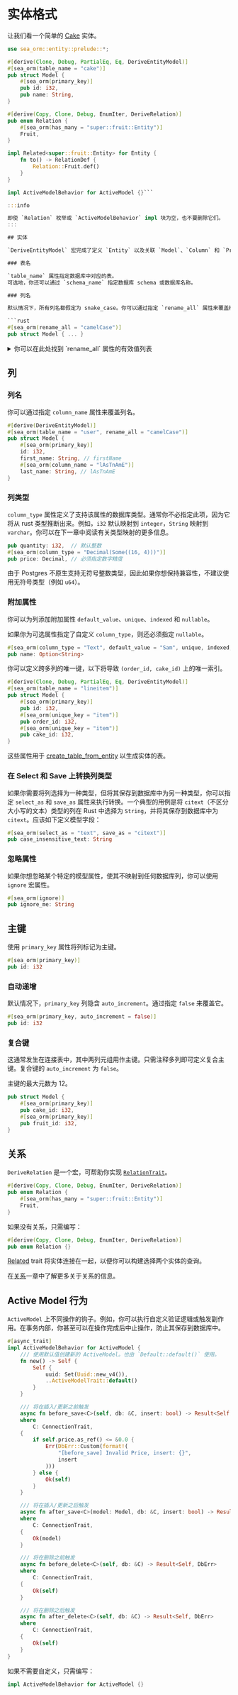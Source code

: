 # 实体格式

让我们看一个简单的 [Cake](https://github.com/SeaQL/sea-orm/blob/master/src/tests_cfg/cake.rs) 实体。

```rust
use sea_orm::entity::prelude::*;

#[derive(Clone, Debug, PartialEq, Eq, DeriveEntityModel)]
#[sea_orm(table_name = "cake")]
pub struct Model {
    #[sea_orm(primary_key)]
    pub id: i32,
    pub name: String,
}

#[derive(Copy, Clone, Debug, EnumIter, DeriveRelation)]
pub enum Relation {
    #[sea_orm(has_many = "super::fruit::Entity")]
    Fruit,
}

impl Related<super::fruit::Entity> for Entity {
    fn to() -> RelationDef {
        Relation::Fruit.def()
    }
}

impl ActiveModelBehavior for ActiveModel {}```

:::info

即使 `Relation` 枚举或 `ActiveModelBehavior` impl 块为空，也不要删除它们。
:::

## 实体

`DeriveEntityModel` 宏完成了定义 `Entity` 以及关联 `Model`、`Column` 和 `PrimaryKey` 的所有繁重工作。

### 表名

`table_name` 属性指定数据库中对应的表。
可选地，你还可以通过 `schema_name` 指定数据库 schema 或数据库名称。

### 列名

默认情况下，所有列名都假定为 snake_case。你可以通过指定 `rename_all` 属性来覆盖模型中所有列的此行为。

```rust
#[sea_orm(rename_all = "camelCase")]
pub struct Model { ... }
```

<details>
    <summary>你可以在此处找到 `rename_all` 属性的有效值列表</summary>

- camelCase
- kebab-case
- mixed_case
- SCREAMING_SNAKE_CASE
- snake_case
- title_case
- UPPERCASE
- lowercase
- SCREAMING-KEBAB-CASE
- PascalCase

</details>

## 列

### 列名

你可以通过指定 `column_name` 属性来覆盖列名。

```rust
#[derive(DeriveEntityModel)]
#[sea_orm(table_name = "user", rename_all = "camelCase")]
pub struct Model {
    #[sea_orm(primary_key)]
    id: i32,
    first_name: String, // firstName
    #[sea_orm(column_name = "lAsTnAmE")]
    last_name: String, // lAsTnAmE
}
```

### 列类型

`column_type` 属性定义了支持该属性的数据库类型。通常你不必指定此项，因为它将从 rust 类型推断出来。例如，`i32` 默认映射到 `integer`，`String` 映射到 `varchar`。你可以在下一章中阅读有关类型映射的更多信息。

```rust
pub quantity: i32,  // 默认整数
#[sea_orm(column_type = "Decimal(Some((16, 4)))")]
pub price: Decimal, // 必须指定数字精度
```

由于 Postgres 不原生支持无符号整数类型，因此如果你想保持兼容性，不建议使用无符号类型（例如 `u64`）。

### 附加属性

你可以为列添加附加属性 `default_value`、`unique`、`indexed` 和 `nullable`。

如果你为可选属性指定了自定义 `column_type`，则还必须指定 `nullable`。

```rust
#[sea_orm(column_type = "Text", default_value = "Sam", unique, indexed, nullable)]
pub name: Option<String>
```

你可以定义跨多列的唯一键，以下将导致 `(order_id, cake_id)` 上的唯一索引。

```rust
#[derive(Clone, Debug, PartialEq, Eq, DeriveEntityModel)]
#[sea_orm(table_name = "lineitem")]
pub struct Model {
    #[sea_orm(primary_key)]
    pub id: i32,
    #[sea_orm(unique_key = "item")]
    pub order_id: i32,
    #[sea_orm(unique_key = "item")]
    pub cake_id: i32,
}
```

这些属性用于 [create_table_from_entity](https://docs.rs/sea-orm/latest/sea_orm/schema/struct.Schema.html#method.create_table_from_entity) 以生成实体的表。

### 在 Select 和 Save 上转换列类型

如果你需要将列选择为一种类型，但将其保存到数据库中为另一种类型，你可以指定 `select_as` 和 `save_as` 属性来执行转换。一个典型的用例是将 `citext`（不区分大小写的文本）类型的列在 Rust 中选择为 `String`，并将其保存到数据库中为 `citext`。应该如下定义模型字段：

```rust
#[sea_orm(select_as = "text", save_as = "citext")]
pub case_insensitive_text: String
```

### 忽略属性

如果你想忽略某个特定的模型属性，使其不映射到任何数据库列，你可以使用 `ignore` 宏属性。

```rust
#[sea_orm(ignore)]
pub ignore_me: String
```

## 主键

使用 `primary_key` 属性将列标记为主键。

```rust
#[sea_orm(primary_key)]
pub id: i32
```

### 自动递增

默认情况下，`primary_key` 列隐含 `auto_increment`。通过指定 `false` 来覆盖它。

```rust
#[sea_orm(primary_key, auto_increment = false)]
pub id: i32
```

### 复合键

这通常发生在连接表中，其中两列元组用作主键。只需注释多列即可定义复合主键。复合键的 `auto_increment` 为 `false`。

主键的最大元数为 12。

```rust
pub struct Model {
    #[sea_orm(primary_key)]
    pub cake_id: i32,
    #[sea_orm(primary_key)]
    pub fruit_id: i32,
}
```

## 关系

`DeriveRelation` 是一个宏，可帮助你实现 [`RelationTrait`](https://docs.rs/sea-orm/*/sea_orm/entity/trait.RelationTrait.html)。

```rust
#[derive(Copy, Clone, Debug, EnumIter, DeriveRelation)]
pub enum Relation {
    #[sea_orm(has_many = "super::fruit::Entity")]
    Fruit,
}
```

如果没有关系，只需编写：

```rust
#[derive(Copy, Clone, Debug, EnumIter, DeriveRelation)]
pub enum Relation {}
```

[Related](https://docs.rs/sea-orm/*/sea_orm/entity/trait.Related.html) trait 将实体连接在一起，以便你可以构建选择两个实体的查询。

在[关系](06-relation/01-one-to-one.md)一章中了解更多关于关系的信息。

## Active Model 行为

`ActiveModel` 上不同操作的钩子。例如，你可以执行自定义验证逻辑或触发副作用。在事务内部，你甚至可以在操作完成后中止操作，防止其保存到数据库中。

```rust
#[async_trait]
impl ActiveModelBehavior for ActiveModel {
    /// 使用默认值创建新的 ActiveModel。也由 `Default::default()` 使用。
    fn new() -> Self {
        Self {
            uuid: Set(Uuid::new_v4()),
            ..ActiveModelTrait::default()
        }
    }

    /// 将在插入/更新之前触发
    async fn before_save<C>(self, db: &C, insert: bool) -> Result<Self, DbErr>
    where
        C: ConnectionTrait,
    {
        if self.price.as_ref() <= &0.0 {
            Err(DbErr::Custom(format!(
                "[before_save] Invalid Price, insert: {}",
                insert
            )))
        } else {
            Ok(self)
        }
    }

    /// 将在插入/更新之后触发
    async fn after_save<C>(model: Model, db: &C, insert: bool) -> Result<Model, DbErr>
    where
        C: ConnectionTrait,
    {
        Ok(model)
    }

    /// 将在删除之前触发
    async fn before_delete<C>(self, db: &C) -> Result<Self, DbErr>
    where
        C: ConnectionTrait,
    {
        Ok(self)
    }

    /// 将在删除之后触发
    async fn after_delete<C>(self, db: &C) -> Result<Self, DbErr>
    where
        C: ConnectionTrait,
    {
        Ok(self)
    }
}
```

如果不需要自定义，只需编写：

```rust
impl ActiveModelBehavior for ActiveModel {}